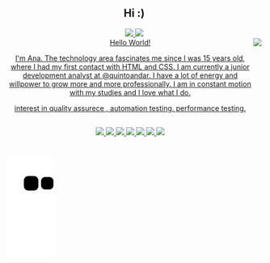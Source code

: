 ## <div align="center"> Hi :)
 

 
 
 <div align="center">
   <a href="https://github.com/skycarvalho">
   <img height="150em" src="https://github-readme-stats.vercel.app/api?username=andpanic&show_icons=true&theme=tokyonight&include_all_commits=true&count_private=true"/>
   <img height="150em" src="https://github-readme-stats.vercel.app/api/top-langs/?username=andpanic&layout=compact&langs_count=7&theme=tokyonight"/>
 </div>
      
   <div style="display:flex; " align="center">
   Hello World!

I'm Ana. The technology area fascinates me since I was 15 years old, where I had my first contact with HTML and CSS. I am currently a junior development analyst at @quintoandar. I have a lot of energy and willpower to grow more and more professionally. I am in constant motion with my studies and I love what I do.

interest in quality assurece , automation testing, performance testing.
   ##
  
    
<img src="https://img.shields.io/badge/-Python-E34A86?style=flat-square&logo=python"/>
<img src="https://img.shields.io/badge/-HTML5-E34F26?style=flat-square&logo=html5&logoColor=white"/>
<img src="https://img.shields.io/badge/-CSS3-1572B6?style=flat-square&logo=css3"/>
<img src="https://img.shields.io/badge/-JavaScript-black?style=flat-square&logo=javascript"/>
<img src="https://img.shields.io/badge/-MySQL-black?style=flat-square&logo=mysql"/>
<img src="https://img.shields.io/badge/-Git-black?style=flat-square&logo=git"/>
<img src="https://img.shields.io/badge/-GitHub-black?style=flat-square&logo=github"/>
    
##
  
  
  
<a href="https://www.linkedin.com/in/anacarvalhocarolina/">
 <img src="https://img.shields.io/badge/-LinkedIn-blue?style=flat-square&logo=Linkedin&logoColor=white&link=[https://www.linkedin.com/in/ritik-rawal-698a18142/](https://www.linkedin.com/in/anacarvalhocarolina/)"/>
 

 
</a>
 
    
</div>



  ![Snake animation](https://github.com/rafaballerini/rafaballerini/blob/output/github-contribution-grid-snake.svg)
